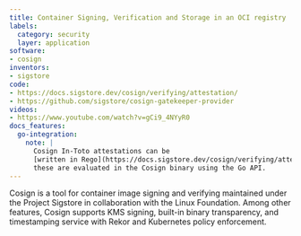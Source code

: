 ```yaml
---
title: Container Signing, Verification and Storage in an OCI registry
labels:
  category: security
  layer: application
software:
- cosign
inventors:
- sigstore
code:
- https://docs.sigstore.dev/cosign/verifying/attestation/
- https://github.com/sigstore/cosign-gatekeeper-provider
videos:
- https://www.youtube.com/watch?v=gCi9_4NYyR0
docs_features:
  go-integration:
    note: |
      Cosign In-Toto attestations can be
      [written in Rego](https://docs.sigstore.dev/cosign/verifying/attestation/),
      these are evaluated in the Cosign binary using the Go API.
---
```


Cosign is a tool for container image signing and verifying maintained under the Project Sigstore
in collaboration with the Linux Foundation. Among other features, Cosign supports KMS signing,
built-in binary transparency, and timestamping service with Rekor and Kubernetes policy enforcement.
